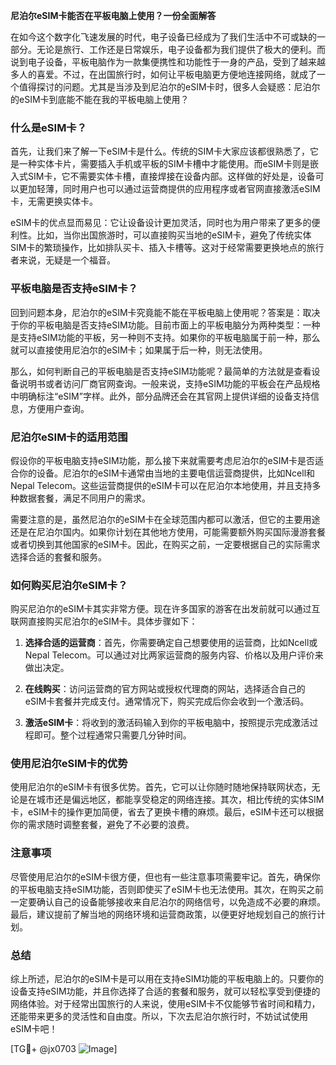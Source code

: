 **尼泊尔eSIM卡能否在平板电脑上使用？一份全面解答**

在如今这个数字化飞速发展的时代，电子设备已经成为了我们生活中不可或缺的一部分。无论是旅行、工作还是日常娱乐，电子设备都为我们提供了极大的便利。而说到电子设备，平板电脑作为一款集便携性和功能性于一身的产品，受到了越来越多人的喜爱。不过，在出国旅行时，如何让平板电脑更方便地连接网络，就成了一个值得探讨的问题。尤其是当涉及到尼泊尔的eSIM卡时，很多人会疑惑：尼泊尔的eSIM卡到底能不能在我的平板电脑上使用？

### 什么是eSIM卡？

首先，让我们来了解一下eSIM卡是什么。传统的SIM卡大家应该都很熟悉了，它是一种实体卡片，需要插入手机或平板的SIM卡槽中才能使用。而eSIM卡则是嵌入式SIM卡，它不需要实体卡槽，直接焊接在设备内部。这样做的好处是，设备可以更加轻薄，同时用户也可以通过运营商提供的应用程序或者官网直接激活eSIM卡，无需更换实体卡。

eSIM卡的优点显而易见：它让设备设计更加灵活，同时也为用户带来了更多的便利性。比如，当你出国旅游时，可以直接购买当地的eSIM卡，避免了传统实体SIM卡的繁琐操作，比如排队买卡、插入卡槽等。这对于经常需要更换地点的旅行者来说，无疑是一个福音。

### 平板电脑是否支持eSIM卡？

回到问题本身，尼泊尔的eSIM卡究竟能不能在平板电脑上使用呢？答案是：取决于你的平板电脑是否支持eSIM功能。目前市面上的平板电脑分为两种类型：一种是支持eSIM功能的平板，另一种则不支持。如果你的平板电脑属于前一种，那么就可以直接使用尼泊尔的eSIM卡；如果属于后一种，则无法使用。

那么，如何判断自己的平板电脑是否支持eSIM功能呢？最简单的方法就是查看设备说明书或者访问厂商官网查询。一般来说，支持eSIM功能的平板会在产品规格中明确标注“eSIM”字样。此外，部分品牌还会在其官网上提供详细的设备支持信息，方便用户查询。

### 尼泊尔eSIM卡的适用范围

假设你的平板电脑支持eSIM功能，那么接下来就需要考虑尼泊尔的eSIM卡是否适合你的设备。尼泊尔的eSIM卡通常由当地的主要电信运营商提供，比如Ncell和 Nepal Telecom。这些运营商提供的eSIM卡可以在尼泊尔本地使用，并且支持多种数据套餐，满足不同用户的需求。

需要注意的是，虽然尼泊尔的eSIM卡在全球范围内都可以激活，但它的主要用途还是在尼泊尔国内。如果你计划在其他地方使用，可能需要额外购买国际漫游套餐或者切换到其他国家的eSIM卡。因此，在购买之前，一定要根据自己的实际需求选择合适的套餐和服务。

### 如何购买尼泊尔eSIM卡？

购买尼泊尔的eSIM卡其实非常方便。现在许多国家的游客在出发前就可以通过互联网直接购买尼泊尔的eSIM卡。具体步骤如下：

1. **选择合适的运营商**：首先，你需要确定自己想要使用的运营商，比如Ncell或Nepal Telecom。可以通过对比两家运营商的服务内容、价格以及用户评价来做出决定。
   
2. **在线购买**：访问运营商的官方网站或授权代理商的网站，选择适合自己的eSIM卡套餐并完成支付。通常情况下，购买完成后你会收到一个激活码。

3. **激活eSIM卡**：将收到的激活码输入到你的平板电脑中，按照提示完成激活过程即可。整个过程通常只需要几分钟时间。

### 使用尼泊尔eSIM卡的优势

使用尼泊尔的eSIM卡有很多优势。首先，它可以让你随时随地保持联网状态，无论是在城市还是偏远地区，都能享受稳定的网络连接。其次，相比传统的实体SIM卡，eSIM卡的操作更加简便，省去了更换卡槽的麻烦。最后，eSIM卡还可以根据你的需求随时调整套餐，避免了不必要的浪费。

### 注意事项

尽管使用尼泊尔的eSIM卡很方便，但也有一些注意事项需要牢记。首先，确保你的平板电脑支持eSIM功能，否则即使买了eSIM卡也无法使用。其次，在购买之前一定要确认自己的设备能够接收来自尼泊尔的网络信号，以免造成不必要的麻烦。最后，建议提前了解当地的网络环境和运营商政策，以便更好地规划自己的旅行计划。

### 总结

综上所述，尼泊尔的eSIM卡是可以用在支持eSIM功能的平板电脑上的。只要你的设备支持eSIM功能，并且你选择了合适的套餐和服务，就可以轻松享受到便捷的网络体验。对于经常出国旅行的人来说，使用eSIM卡不仅能够节省时间和精力，还能带来更多的灵活性和自由度。所以，下次去尼泊尔旅行时，不妨试试使用eSIM卡吧！

[TG💪+ @jx0703 ![Image](https://github.com/user-attachments/assets/dbca1d08-cadb-493c-b0ec-ad6f7a83f270)]